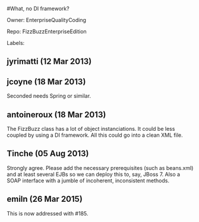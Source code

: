 #What, no DI framework?

Owner: EnterpriseQualityCoding

Repo: FizzBuzzEnterpriseEdition

Labels: 

## jyrimatti (12 Mar 2013)



## jcoyne (18 Mar 2013)

Seconded needs Spring or similar.


## antoineroux (18 Mar 2013)

The FizzBuzz class has a lot of object instanciations. It could be less coupled by using a DI framework. All this could go into a clean XML file.


## Tinche (05 Aug 2013)

Strongly agree. Please add the necessary prerequisites (such as beans.xml) and at least several EJBs so we can deploy this to, say, JBoss 7. Also a SOAP interface with a jumble of incoherent, inconsistent methods.


## emiln (26 Mar 2015)

This is now addressed with #185.


